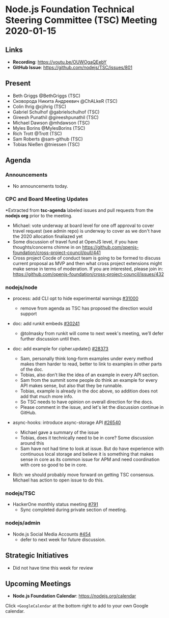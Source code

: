 ﻿# Node.js Foundation Technical Steering Committee (TSC) Meeting 2020-01-15


## Links


* **Recording**: https://youtu.be/OUWOgaQEebY
* **GitHub Issue**: https://github.com/nodejs/TSC/issues/801


## Present

* Beth Griggs @BethGriggs (TSC)
* Сковорода Никита Андреевич @ChALkeR (TSC)
* Colin Ihrig @cjihrig (TSC)
* Gabriel Schulhof @gabrielschulhof (TSC)
* Gireesh Punathil @gireeshpunathil (TSC)
* Michael Dawson @mhdawson (TSC)
* Myles Borins @MylesBorins (TSC)
* Rich Trott @Trott (TSC)
* Sam Roberts @sam-github (TSC)
* Tobias Nießen @tniessen (TSC)

## Agenda


### Announcements

* No announcements today.
 
### CPC and Board Meeting Updates
 
*Extracted from **tsc-agenda** labeled issues and pull requests from the **nodejs org** prior to the meeting.

* Michael: vote underway at board level for one off approval to cover travel request (see admin repo) is
  underway to cover as we don't have the 2020 allocation finaliazed yet
* Some discussion of travel fund at OpenJS level, if you have thoughts/concerns chimne in on
  https://github.com/openjs-foundation/cross-project-council/pull/441 
* Cross project Cocde of conduct team is going to be formed to discuss current proposal as MVP and then
  what cross project extensions might make sense in terms of moderation. If you are interested, please
  join in: https://github.com/openjs-foundation/cross-project-council/issues/432


### nodejs/node


* process: add CLI opt to hide experimental warnings [#31000](https://github.com/nodejs/node/pull/31000)
  * remove from agenda as TSC has proposed the direction would support

* doc: add runkit embeds [#30241](https://github.com/nodejs/node/pull/30241)
  * @tolmasky from runkit will come to next week's meeting, we’ll defer further discussion until
    then.


* doc: add example for cipher.update() [#28373](https://github.com/nodejs/node/pull/28373)
  * Sam, personally think long-form examples under every method makes them harder to read,
    better to link to examples in other parts of the doc.
  * Tobias, also don’t like the idea of an example in every API section.
  * Sam from the summit some people do think an example for every API makes sense, but
    also that they be runnable.
  * Tobias, example is already in the doc above, so addition does not add that much more info.
  * So TSC needs to have opinion on overall direction for the docs.
  * Please comment in the issue, and let's let the discussion continue in GitHub.

* async-hooks: introduce async-storage API [#26540](https://github.com/nodejs/node/pull/26540)
  * Michael gave a summary of the issue
  * Tobias, does it technically need to be in core? Some discussion around this
  * Sam have not had time to look at issue.  But do have experience with continuous local
    storage and believe it is something that makes sense in core as its common issue for APM
    and need coordination with core so good to be in core.
 * Rich: we should probably move forward on getting TSC consensus. Michael has action to open
   issue to do this.

### nodejs/TSC

* HackerOne monthly status meeting [#791](https://github.com/nodejs/TSC/issues/791)
  * Sync completed during private section of meeting.

### nodejs/admin

* Node.js Social Media Accounts [#454](https://github.com/nodejs/admin/issues/454)
  * defer to next week for future discussion.

## Strategic Initiatives

* Did not have time this week for review

## Upcoming Meetings


* **Node.js Foundation Calendar**: https://nodejs.org/calendar


Click `+GoogleCalendar` at the bottom right to add to your own Google calendar.
